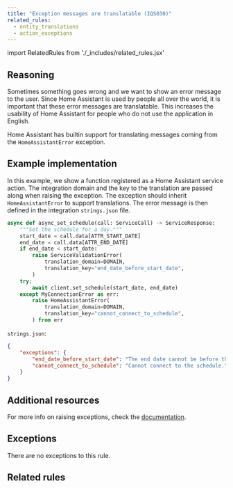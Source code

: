 ```yaml
---
title: "Exception messages are translatable (IQS030)"
related_rules:
  - entity_translations
  - action_exceptions
---
```

import RelatedRules from './_includes/related_rules.jsx'

## Reasoning

Sometimes something goes wrong and we want to show an error message to the user.
Since Home Assistant is used by people all over the world, it is important that these error messages are translatable.
This increases the usability of Home Assistant for people who do not use the application in English.

Home Assistant has builtin support for translating messages coming from the `HomeAssistantError` exception.

## Example implementation

In this example, we show a function registered as a Home Assistant service action.
The integration domain and the key to the translation are passed along when raising the exception.
The exception should inherit `HomeAssistantError` to support translations.
The error message is then defined in the integration `strings.json` file.

```python {6-9,13-16} showLineNumbers
async def async_set_schedule(call: ServiceCall) -> ServiceResponse:
    """Set the schedule for a day."""
    start_date = call.data[ATTR_START_DATE]
    end_date = call.data[ATTR_END_DATE]
    if end_date < start_date:
        raise ServiceValidationError(
            translation_domain=DOMAIN,
            translation_key="end_date_before_start_date",
        )
    try:
        await client.set_schedule(start_date, end_date)
    except MyConnectionError as err:
        raise HomeAssistantError(
            translation_domain=DOMAIN,
            translation_key="cannot_connect_to_schedule",
        ) from err
```

`strings.json`:
```json
{
    "exceptions": {
        "end_date_before_start_date": "The end date cannot be before the start date.",
        "cannot_connect_to_schedule": "Cannot connect to the schedule."
    }
}
```

## Additional resources

For more info on raising exceptions, check the [documentation](../../platform/raising_exceptions).

## Exceptions

There are no exceptions to this rule.

## Related rules

<RelatedRules relatedRules={frontMatter.related_rules}></RelatedRules>
